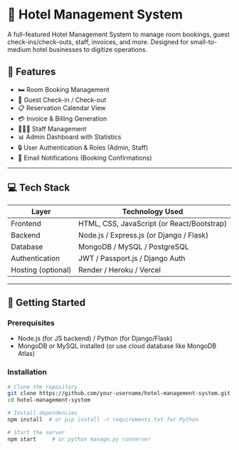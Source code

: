 # 🏨 Hotel Management System

A full-featured Hotel Management System to manage room bookings, guest check-ins/check-outs, staff, invoices, and more. Designed for small-to-medium hotel businesses to digitize operations.

## 📌 Features

- 🛏️ Room Booking Management
- 👤 Guest Check-in / Check-out
- 📋 Reservation Calendar View
- 💳 Invoice & Billing Generation
- 🧑‍🤝‍🧑 Staff Management
- 📊 Admin Dashboard with Statistics
- 🔒 User Authentication & Roles (Admin, Staff)
- 📨 Email Notifications (Booking Confirmations)

---

## 💻 Tech Stack

| Layer         | Technology Used               |
|---------------|-------------------------------|
| Frontend      | HTML, CSS, JavaScript (or React/Bootstrap) |
| Backend       | Node.js / Express.js (or Django / Flask) |
| Database      | MongoDB / MySQL / PostgreSQL  |
| Authentication| JWT / Passport.js / Django Auth |
| Hosting (optional) | Render / Heroku / Vercel |

---

## 🚀 Getting Started

### Prerequisites

- Node.js (for JS backend) / Python (for Django/Flask)
- MongoDB or MySQL installed (or use cloud database like MongoDB Atlas)

### Installation

```bash
# Clone the repository
git clone https://github.com/your-username/hotel-management-system.git
cd hotel-management-system

# Install dependencies
npm install  # or pip install -r requirements.txt for Python

# Start the server
npm start     # or python manage.py runserver
